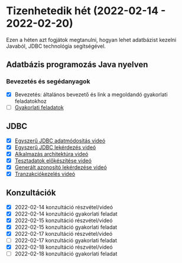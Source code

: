 # Tizenhetedik hét (2022-02-14 - 2022-02-20)

Ezen a héten azt fogjátok megtanulni, hogyan lehet adatbázist kezelni Javaból, JDBC technológia segítségével.

## Adatbázis programozás Java nyelven

### Bevezetés és segédanyagok

* [x] Bevezetés: általános bevezető és link a megoldandó gyakorlati feladatokhoz
* [ ] [Gyakorlati feladatok](https://github.com/Training360/java-jpa-public/blob/master/jdbc-lab.md)

## JDBC

* [x] [Egyszerű JDBC adatmódosítás videó](https://e-learning.training360.com/courses/take/adatbazis-programozas-jpa-technologiaval/lessons/30468757-egyszeru-jdbc-adatmodositas)
* [x] [Egyszerű JDBC lekérdezés videó](https://e-learning.training360.com/courses/take/adatbazis-programozas-jpa-technologiaval/lessons/30468759-egyszeru-jdbc-lekerdezes)
* [x] [Alkalmazás architektúra videó](https://e-learning.training360.com/courses/take/adatbazis-programozas-jpa-technologiaval/lessons/30468764-alkalmazas-architektura)
* [x] [Tesztadatok előkészítése videó](https://e-learning.training360.com/courses/take/adatbazis-programozas-jpa-technologiaval/lessons/30500444-tesztadatok-elokeszitese)
* [x] [Generált azonosító lekérdezése videó](https://e-learning.training360.com/courses/take/adatbazis-programozas-jpa-technologiaval/lessons/30468766-generalt-azonosito-lekerdezese)
* [x] [Tranzakciókezelés videó](https://e-learning.training360.com/courses/take/adatbazis-programozas-jpa-technologiaval/lessons/30468767-tranzakciokezeles)

## Konzultációk

* [x] 2022-02-14 konzultáció részvétel/videó
* [x] 2022-02-14 konzultáció gyakorlati feladat
* [x] 2022-02-15 konzultáció részvétel/videó
* [x] 2022-02-15 konzultáció gyakorlati feladat
* [x] 2022-02-17 konzultáció részvétel/videó
* [ ] 2022-02-17 konzultáció gyakorlati feladat
* [x] 2022-02-18 konzultáció részvétel/videó
* [ ] 2022-02-18 konzultáció gyakorlati feladat
